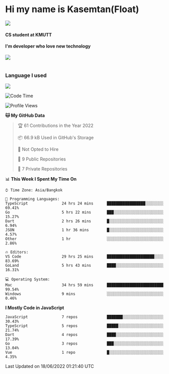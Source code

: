 # Hi my name is Kasemtan(Float)
![](https://64.media.tumblr.com/9c2a8f831efe8da556ffbf89cebb52c9/b86c1ab833a37e32-93/s1280x1920/d000dc22f75df64be2bc150f5fa69c4f6df6bb07.gifv)
#### CS student at KMUTT
#### I'm developer who love new technology
[![](https://github-readme-stats.vercel.app/api?username=FloatKasemtan&show_icons=true&theme=nightowl)]()
#
### Language I used
[![](https://github-readme-stats.vercel.app/api/top-langs/?username=FloatKasemtan&layout=compact&theme=nightowl)]()
<!--START_SECTION:waka-->
![Code Time](http://img.shields.io/badge/Code%20Time-469%20hrs%2031%20mins-blue)

![Profile Views](http://img.shields.io/badge/Profile%20Views-0-blue)

**🐱 My GitHub Data** 

> 🏆 61 Contributions in the Year 2022
 > 
> 📦 66.9 kB Used in GitHub's Storage 
 > 
> 🚫 Not Opted to Hire
 > 
> 📜 9 Public Repositories 
 > 
> 🔑 7 Private Repositories  
 > 
📊 **This Week I Spent My Time On** 

```text
⌚︎ Time Zone: Asia/Bangkok

💬 Programming Languages: 
TypeScript               24 hrs 24 mins      █████████████████░░░░░░░░   69.41% 
Go                       5 hrs 22 mins       ███░░░░░░░░░░░░░░░░░░░░░░   15.27% 
Dart                     2 hrs 26 mins       █░░░░░░░░░░░░░░░░░░░░░░░░   6.94% 
JSON                     1 hr 36 mins        █░░░░░░░░░░░░░░░░░░░░░░░░   4.57% 
Other                    1 hr                ░░░░░░░░░░░░░░░░░░░░░░░░░   2.86%

🔥 Editors: 
VS Code                  29 hrs 25 mins      █████████████████████░░░░   83.69% 
GoLand                   5 hrs 43 mins       ████░░░░░░░░░░░░░░░░░░░░░   16.31%

💻 Operating System: 
Mac                      34 hrs 59 mins      █████████████████████████   99.54% 
Windows                  9 mins              ░░░░░░░░░░░░░░░░░░░░░░░░░   0.46%

```

**I Mostly Code in JavaScript** 

```text
JavaScript               7 repos             ███████░░░░░░░░░░░░░░░░░░   30.43% 
TypeScript               5 repos             █████░░░░░░░░░░░░░░░░░░░░   21.74% 
Dart                     4 repos             ████░░░░░░░░░░░░░░░░░░░░░   17.39% 
Go                       3 repos             ███░░░░░░░░░░░░░░░░░░░░░░   13.04% 
Vue                      1 repo              █░░░░░░░░░░░░░░░░░░░░░░░░   4.35%

```



 Last Updated on 18/06/2022 01:21:40 UTC
<!--END_SECTION:waka-->
<!--
**FloatKasemtan/FloatKasemtan** is a ✨ _special_ ✨ repository because its `README.md` (this file) appears on your GitHub profile.

Here are some ideas to get you started:

- 🔭 I’m currently working on ...
- 🌱 I’m currently learning ...
- 👯 I’m looking to collaborate on ...
- 🤔 I’m looking for help with ...
- 💬 Ask me about ...
- 📫 How to reach me: ...
- 😄 Pronouns: ...
- ⚡ Fun fact: ...
-->
